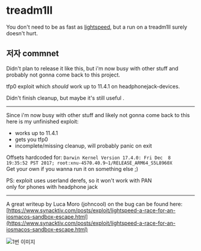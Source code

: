 
# treadm1ll
You don't need to be as fast as [lightspeed](https://www.synacktiv.com/posts/exploit/lightspeed-a-race-for-an-iosmacos-sandbox-escape.html), but a run on a treadm1ll surely doesn't hurt.

## 저자 commnet

Didn't plan to release it like this, but i'm now busy with other stuff and probably not gonna come back to this project.

tfp0 exploit which *should* work up to 11.4.1 on headphonejack-devices.

Didn't finish cleanup, but maybe it's still useful .


---
Since i'm now busy with other stuff and likely not gonna come back to this
here is my unfinished exploit:

- works up to 11.4.1
- gets you tfp0
- incomplete/missing cleanup, will probably panic on exit


Offsets hardcoded for:
 ```Darwin Kernel Version 17.4.0: Fri Dec  8 19:35:52 PST 2017; root:xnu-4570.40.9~1/RELEASE_ARM64_S5L8960X```   
Get your own if you wanna run it on something else ;)




PS: exploit uses userland derefs, so it won't work with PAN  
only for phones with headphone jack

---

A great writeup by Luca Moro (johncool) on the bug can be found here:  
[https://www.synacktiv.com/posts/exploit/lightspeed-a-race-for-an-iosmacos-sandbox-escape.html](https://www.synacktiv.com/posts/exploit/lightspeed-a-race-for-an-iosmacos-sandbox-escape.html)



![1번 이미지](./2.jpeg)
